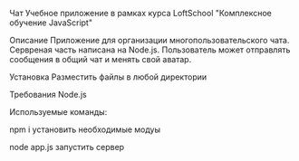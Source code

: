 Чат
Учебное приложение в рамках курса LoftSchool "Комплексное обучение JavaScript"

Описание
Приложение для организации многопользовательского чата. Сервреная часть написана на Node.js. Пользователь может отправлять сообщения в общий чат и менять свой аватар.

Установка
Разместить файлы в любой директории

Требования
Node.js

Используемые команды:

npm i
установить необходимые модуы

node app.js
запустить сервер